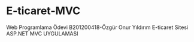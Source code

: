 # E-ticaret-MVC
Web Programlama Ödevi
B201200418-Özgür Onur Yıldırım
E-ticaret Sitesi ASP.NET MVC UYGULAMASI
